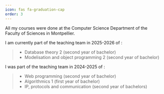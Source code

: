 ```yaml
---
icon: fas fa-graduation-cap
order: 3
---
```


All my courses were done at the Computer Science Department of the Faculty of Sciences in Montpellier.

I am currently part of the teaching team in 2025-2026 of :
> - Database theory 2 (second year of bachelor)
> - Modelisation and object programming 2 (second year of bachelor)

I was part of the teaching team in 2024-2025 of :
> - Web programming (second year of bachelor)
> - Algorithmics 1 (first year of bachelor) 
> - IP, protocols and communication (second year of bachelors) 